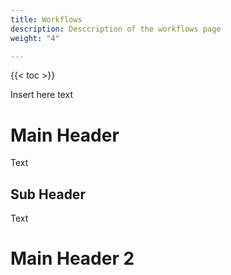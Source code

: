 ```yaml
---
title: Workflows
description: Desccription of the workflows page
weight: "4"

---
```


{{< toc >}}

Insert here text

# Main Header

Text

## Sub Header

Text

# Main Header 2